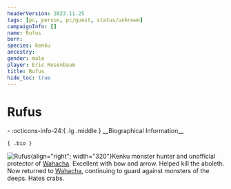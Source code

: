 ```yaml
---
headerVersion: 2023.11.25
tags: [pc, person, pc/guest, status/unknown]
campaignInfo: []
name: Rufus
born:
species: kenku
ancestry:
gender: male
player: Eric Rosenbaum
title: Rufus
hide_toc: true
---
```

# Rufus
<div class="grid cards ext-narrow-margin ext-one-column" markdown>
- :octicons-info-24:{ .lg .middle } __Biographical Information__

    { .bio }

</div>


![Rufus](../../../../assets/rufus.png){align="right"; width="320"}Kenku monster hunter and unofficial protector of [Wahacha](<../../../../gazetteer/eastern-green-sea/wahacha.md>). Excellent with bow and arrow. Helped kill the aboleth. Now returned to [Wahacha](<../../../../gazetteer/eastern-green-sea/wahacha.md>), continuing to guard against monsters of the deeps. Hates crabs. 

